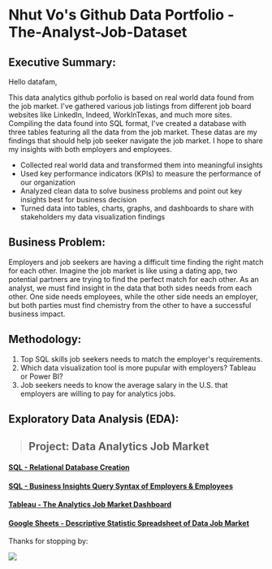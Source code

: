 # Nhut Vo's Github Data Portfolio - The-Analyst-Job-Dataset  

## **Executive Summary:**

Hello datafam,

This data analytics github porfolio is based on real world data found from the job market. I've gathered various job listings from different job board websites like LinkedIn, Indeed, WorkInTexas, and much more sites. Compiling the data found into SQL format, I've created a database with three tables featuring all the data from the job market. These datas are my findings that should help job seeker navigate the job market. I hope to share my insights with both employers and employees. 

* Collected real world data and transformed them into meaningful insights
* Used key performance indicators (KPIs) to measure the performance of our organization
* Analyzed clean data to solve business problems and point out key insights best for business decision
* Turned data into tables, charts, graphs, and dashboards to share with stakeholders my data visualization findings

## **Business Problem:**

Employers and job seekers are having a difficult time finding the right match for each other. Imagine the job market is like using a dating app, two potential partners are trying to find the perfect match for each other. As an analyst, we must find insight in the data that both sides needs from each other. One side needs employees, while the other side needs an employer, but both parties must find chemistry from the other to have a successful business impact.

## **Methodology:**

1. Top SQL skills job seekers needs to match the employer's requirements.
2. Which data visualization tool is more pupular with employers? Tableau or Power BI?
3. Job seekers needs to know the average salary in the U.S. that employers are willing to pay for analytics jobs.

## **Exploratory Data Analysis (EDA):**



>## **Project: Data Analytics Job Market**

#### [SQL - Relational Database Creation](https://github.com/vovo007/Analytics-Job-Market-Dataset/blob/main/Relational%20Database%20Creation)

#### [SQL - Business Insights Query Syntax of Employers & Employees](https://github.com/vovo007/Analytics-Job-Market-Dataset/blob/main/Business%20Insights%20Query%20Syntax%20of%20employers%20%26%20employees)

#### [Tableau - The Analytics Job Market Dashboard](https://public.tableau.com/app/profile/nhut.vo4927/viz/RealAnalytics_17510476448520/USAAnalyticsJobMarket)

#### [Google Sheets - Descriptive Statistic Spreadsheet of Data Job Market](https://docs.google.com/spreadsheets/d/1aMNPwsyd4bShYQ5i-sCUdZC9Ooc08vARtZB10GSquRE/edit?usp=sharing)

Thanks for stopping by:

![](images/tux.png)

